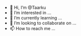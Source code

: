 - 👋 Hi, I’m @Taarku
- 👀 I’m interested in ...
- 🌱 I’m currently learning ...
- 💞️ I’m looking to collaborate on ...
- 📫 How to reach me ...

<!---
Taarku/Taarku is a ✨ special ✨ repository because its `README.md` (this file) appears on your GitHub profile.
You can click the Preview link to take a look at your changes.
--->
